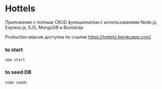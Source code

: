 # Hottels
Приложение с полным CRUD функционалом с использованием Node.js, Express.js, EJS, MongoDB и Bootstrap

Production версия доступна по ссылке https://hottelz.herokuapp.com/

### to start
```
npm start
```

### to seed DB
```
node seeds
```
